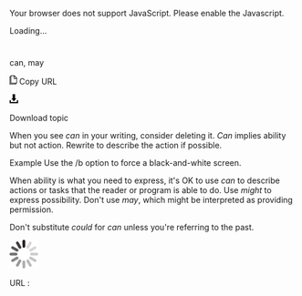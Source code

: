 Your browser does not support JavaScript. Please enable the Javascript.

Loading...

# 

can, may

![Copy URL](can-may_files/Copy.png)
Copy URL

![Download](can-may_files/Download.png)

Download topic

When you see *can* in your writing, consider deleting it. *Can* implies ability but not action. Rewrite to describe the action if possible. 

Example Use the /b option to force a black-and-white screen.

When ability is what you need to express, it's OK to use *can* to describe actions or tasks that the reader or program is able to do. Use *might* to express possibility. Don't use *may*, which might be interpreted as providing permission.

Don't substitute *could* for *can* unless you're referring to the past. 

![In progress](can-may_files/activity-large.gif)

URL :
